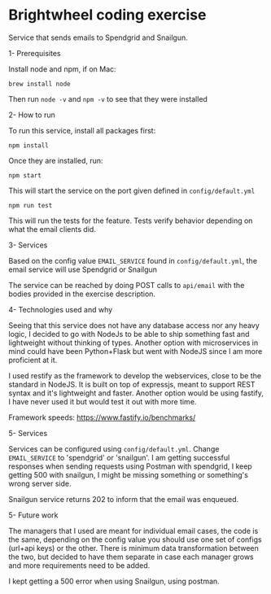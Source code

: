 Brightwheel coding exercise
===========================

Service that sends emails to Spendgrid and Snailgun.

1- Prerequisites

Install node and npm, if on Mac:

`brew install node`

Then run `node -v` and `npm -v` to see that they were installed

2- How to run

To run this service, install all packages first:

`npm install`

Once they are installed, run:

`npm start`

This will start the service on the port given defined in `config/default.yml`

`npm run test`

This will run the tests for the feature. Tests verify behavior depending on what the email clients did.

3- Services

Based on the config value `EMAIL_SERVICE` found in `config/default.yml`, the email service will use Spendgrid or Snailgun

The service can be reached by doing POST calls to `api/email` with the bodies provided in the exercise description.

4- Technologies used and why

Seeing that this service does not have any database access nor any heavy logic, I decided to go with NodeJs to be able to ship something fast and lightweight without thinking of types.
Another option with microservices in mind could have been Python+Flask but went with NodeJS since I am more proficient at it.

I used restify as the framework to develop the webservices, close to be the standard in NodeJS.
It is built on top of expressjs, meant to support REST syntax and it's lightweight and faster.
Another option would be using fastify, I have never used it but would test it out with more time.

Framework speeds:
https://www.fastify.io/benchmarks/

5- Services

Services can be configured using `config/default.yml`. Change `EMAIL_SERVICE` to 'spendgrid' or 'snailgun'.
I am getting successful responses when sending requests using Postman with spendgrid, I keep getting 500 with snailgun, I might be missing
something or something's wrong server side.

Snailgun service returns 202 to inform that the email was enqueued.

5- Future work

The managers that I used are meant for individual email cases, the code is the same, depending on the config value you should use
one set of configs (url+api keys) or the other. There is minimum data transformation between the two, but decided to have them separate
in case each manager grows and more requirements need to be added.

I kept getting a 500 error when using Snailgun, using postman.
